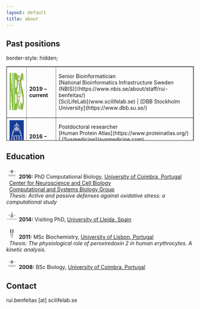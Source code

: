 ```yaml
---
layout: default
title: about
---
```


## Past positions
border-style: hidden; 
<table class="left" style="width: 100%; border-collapse: collapse; height: 200px;" border="1">
<tbody>
<tr style="height: 100px;">
<td style="width: 10%;"><img src="../includes/assets/img/logo/nbislogo-green.svg" width="100" height="100" /></td>
<td style="width: 15%;"><strong>2019 – current</strong></td>
<td style="width: 70%;">
	<p> Senior Bioinformatician<br />
	[National Bioinformatics Infrastructure Sweden (NBIS)](https://www.nbis.se/about/staff/rui-benfeitas/)<br />[SciLifeLab](www.scilifelab.se) | [DBB Stockholm University](https://www.dbb.su.se/)</p>
</td>
</tr>
<tr style="height: 100px;">
<td style="width: 10%;"><img src="../includes/assets/img/logo/KTH.png" width="100" height="100" /> </td>
<td style="width: 15%;"><strong>2016 – 2018:</strong></td>
<td style="width: 70%;">
	<p>Postdoctoral researcher<br />  
	[Human Protein Atlas](https://www.proteinatlas.org/) | [Sysmedicine](sysmedicine.com)<br />
	[SciLifeLab](www.scilifelab.se) | [KTH – Royal Institute of Technology](kth.se)</p>  
</td>
</tr>
</tbody>
</table>



## Education
<img src="../includes/assets/img/logo/UC.png" width="30" height="30" /> **2016:**  PhD Computational Biology, [University of Coimbra, Portugal](https://www.uc.pt/fctuc)  
&nbsp;&nbsp;[Center for Neuroscience and Cell Biology](http://www.cnbc.pt/)  
&nbsp;&nbsp;[Computational and Systems Biology Group](http://www.cnbc.pt/research/department_group_show.asp?iddep=1947&idgrp=1310)  
&nbsp;&nbsp;*Thesis: Active and passive defenses against oxidative stress: a computational study*    

<img src="../includes/assets/img/logo/ULl.png" width="30" height="30" /> **2014:**  Visiting PhD, [University of Lleida, Spain](https://www.irblleida.org/en/research/14/systems-biology-and-statistical-methods-for-biomedical-research)  

<img src="../includes/assets/img/logo/UL.png" width="30" height="30" /> **2011:** MSc Biochemistry, [University of Lisbon, Portugal](https://ciencias.ulisboa.pt/en)  
&nbsp;&nbsp;*Thesis: The physiological role of peroxiredoxin 2 in human erythrocytes. A kinetic analysis.*  

<img src="../includes/assets/img/logo/UC.png" width="30" height="30" /> **2008:** BSc Biology, [University of Coimbra, Portugal](https://www.uc.pt/fctuc)  


## Contact
rui.benfeitas [at] scilifelab.se